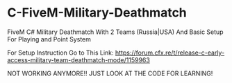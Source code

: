 # C-FiveM-Military-Deathmatch
FiveM C# Military Deathmatch With 2 Teams (Russia|USA) And Basic Setup For Playing and Point System		


For Setup Instruction Go to This Link: https://forum.cfx.re/t/release-c-early-access-military-team-deathmatch-mode/1159963

NOT WORKING ANYMORE!! JUST LOOK AT THE CODE FOR LEARNING!
